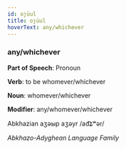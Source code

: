 ```yaml
---
id: oȷüul
title: oȷüul
hoverText: any/whichever
---
```


### any/whichever

**Part of Speech**: Pronoun

**Verb**: to be whomever/whichever

**Noun**: whomever/whichever

**Modifier**: any/whomever/whichever

Abkhazian аӡәыр aӡəyr /ad͡ʑʷər/

*Abkhazo-Adyghean Language Family*